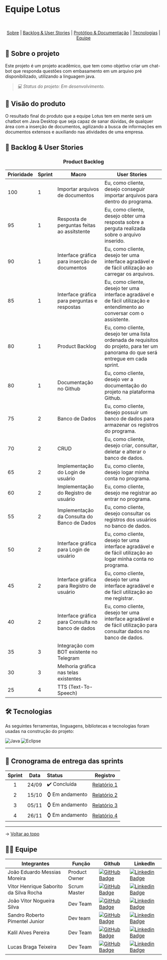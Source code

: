 # Equipe Lotus

<br id="topo">
<p align="center">
    <a href="#sobre">Sobre</a>  |  
    <a href="#backlog">Backlog & User Stories</a>  |  
    <a href="#prototipo">Protótipo & Documentação</a>  |  
    <a href="#tecnologias">Tecnologias</a>  |  
    <a href="#equipe">Equipe</a>
</p>

<span id="sobre">
 
## 📄 Sobre o projeto 
Este projeto é um projeto acadêmico, que tem como objetivo criar um chat-bot que responda questões com embasamento em um arquivo pré disponibilizado, utilizando a linguagem java. 

> _💻 Status do projeto: Em desenvolvimento._

## 📌 Visão do produto
O resultado final do produto que a equipe Lotus tem em mente será um chatbot em Java Desktop que seja capaz de sanar dúvidas, de qualquer área com a inserção de documentos, agilizando a busca de informações em documentos extensos e auxiliando nas atividades de uma empresa.

<span id="backlog">

## 🎯 Backlog & User Stories
<div align="center">

### Product Backlog
    
|Prioridade|Sprint|Macro|User Stories|
|----------|------|----|-------------|
|100|1| Importar arquivos de documentos|Eu, como cliente, desejo conseguir importar arquivos para dentro do programa.|
|95|1|Resposta de perguntas feitas ao assitstente| Eu, como cliente, desejo obter uma resposta sobre a perguta realizada sobre o arquivo inserido.|
|90|1|Interface gráfica para inserção de documentos| Eu, como cliente, desejo ter uma interface agradável e de fácil utilização ao carregar os arquivos.|
|85|1|Interface gráfica para perguntas e respostas|Eu, como cliente, desejo ter uma interface agradável e de fácil utilização e entendimento ao conversar com o assistente.|
|80|1|Product Backlog|Eu, como cliente, desejo ter uma lista ordenada de requisitos do projeto, para ter um panorama do que será entregue em cada sprint.|
|80|1|Documentação no Github|Eu, como cliente, desejo ver a documentação do projeto na plataforma Github.|
|75|2|Banco de Dados|Eu, como cliente, desejo possuir um banco de dados para armazenar os registros do programa.|
|70|2|CRUD|Eu, como cliente, desejo criar, consultar, deletar e alterar o banco de dados.|
|65|2|Implementação do Login de usuário|Eu, como cliente, desejo logar minha conta no programa.|
|60|2|Implementação do Registro de usuário|Eu, como cliente, desejo me registrar ao entrar no programa.|
|55|2|Implementação da Consulta do Banco de Dados|Eu, como cliente, desejo consultar os registros dos usuários no banco de dados.|
|50|2|Interface gráfica para Login de usuário|Eu, como cliente, desejo ter uma interface agradável e de fácil utilização ao logar minha conta no programa.|
|45|2|Interface gráfica para Registro de usuário|Eu, como cliente, desejo ter uma interface agradável e de fácil utilização ao me registrar.|
|40|2|Interface gráfica para Consulta no banco de dados|Eu, como cliente, desejo ter uma interface agradável e de fácil utilização para consultar dados no banco de dados.|
|35|3|Integração com BOT existente no Telegram||
|30|3|Melhoria gráfica nas telas existentes||
|25|4|TTS (Text-To-Speech)||

</div>
<span id="tecnologias">

## 🛠️ Tecnologias

As seguintes ferramentas, linguagens, bibliotecas e tecnologias foram usadas na construção do projeto:

![Java](https://img.shields.io/badge/java-%23ED8B00.svg?style=for-the-badge&logo=openjdk&logoColor=white)
![Eclipse](https://img.shields.io/badge/Eclipse-FE7A16.svg?style=for-the-badge&logo=Eclipse&logoColor=white)

---

## 📆 Cronograma de entrega das sprints

| Sprint | Data | Status | Registro |
|:--:|:----------:|:----------------|:-------------------------------------------------:|
| 1 | 24/09 | ✔️ Concluída | [Relatório 1](https://github.com/VituuSaborito/Lotus/tree/Sprint-1) |
| 2 | 15/10 | ⌚ Em andamento | [Relatório 2](https://github.com/VituuSaborito/Lotus) |
| 3 | 05/11 | ⌚ Em andamento | [Relatório 3](https://github.com/VituuSaborito/Lotus) |
| 4 | 26/11 | ⌚ Em andamento | [Relatório 4](https://github.com/VituuSaborito/Lotus) |

---

→ [Voltar ao topo](#topo)

<span id="equipe">

## 👨‍💻 Equipe
|Integrantes|Função|Github|LinkedIn|
| --------- | ---- | ---- |--------|
|João Eduardo Messias Moreira|Product Owner| [![GitHub Badge](https://img.shields.io/badge/joao--eduardo17-111217?style=flat-square&logo=github&logoColor=white)](https://github.com/joao-eduardo17)|[![Linkedin Badge](https://img.shields.io/badge/Linkedin-blue?style=flat-square&logo=Linkedin&logoColor=white)](https://www.linkedin.com/in/joão-eduardo-messias-a3019125b/)|
|Vitor Henrique Saborito da Silva Rocha|Scrum Master|[![GitHub Badge](https://img.shields.io/badge/VituuSaborito-111217?style=flat-square&logo=github&logoColor=white)](https://github.com/VituuSaborito)| [![Linkedin Badge](https://img.shields.io/badge/Linkedin-blue?style=flat-square&logo=Linkedin&logoColor=white)](https://br.linkedin.com/in/vitor-henrique-saborito-216219268)|
|João Vitor Nogueira Silva|Dev Team|[![GitHub Badge](https://img.shields.io/badge/JoViHamets-111217?style=flat-square&logo=github&logoColor=white)](https://github.com/JoViHamets)|[![Linkedin Badge](https://img.shields.io/badge/Linkedin-blue?style=flat-square&logo=Linkedin&logoColor=white)](https://br.linkedin.com/in/joão-vitor-bab504279/)|
|Sandro Roberto Pimentel Junior|Dev team|[![GitHub Badge](https://img.shields.io/badge/Sandro--Pimentel-111217?style=flat-square&logo=github&logoColor=white)](https://github.com/Sandro-Pimentel)|[![Linkedin Badge](https://img.shields.io/badge/Linkedin-blue?style=flat-square&logo=Linkedin&logoColor=white)](https://br.linkedin.com/in/sandro-roberto-pimentel-junior-1287a3254)|
|Kalil Alves Pereira|Dev Team|[![GitHub Badge](https://img.shields.io/badge/kalil004-111217?style=flat-square&logo=github&logoColor=white)](https://github.com/kalil004)|[![Linkedin Badge](https://img.shields.io/badge/Linkedin-blue?style=flat-square&logo=Linkedin&logoColor=white)](https://www.linkedin.com/in/kalil-alves-381633270/)|
|Lucas Braga Teixeira|Dev Team|[![GitHub Badge](https://img.shields.io/badge/lucasteixeirabraga-111217?style=flat-square&logo=github&logoColor=white)](https://github.com/lucasteixeirabraga)|[![Linkedin Badge](https://img.shields.io/badge/Linkedin-blue?style=flat-square&logo=Linkedin&logoColor=white)](https://www.linkedin.com/in/lucas-braga-teixeira-64b37b216)|
